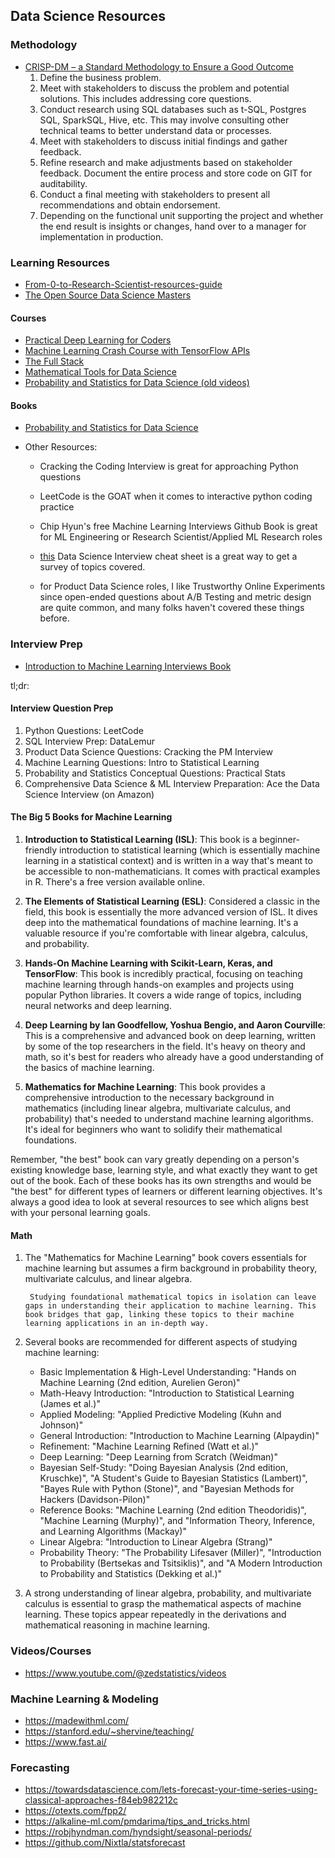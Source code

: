 ## Data Science Resources

### Methodology
- [CRISP-DM – a Standard Methodology to Ensure a Good Outcome](https://www.datascience-pm.com/crisp-dm-2/)
    1. Define the business problem.
    2. Meet with stakeholders to discuss the problem and potential solutions. This includes addressing core questions.
    3. Conduct research using SQL databases such as t-SQL, Postgres SQL, SparkSQL, Hive, etc. This may involve consulting other technical teams to better understand data or processes.
    4. Meet with stakeholders to discuss initial findings and gather feedback.
    5. Refine research and make adjustments based on stakeholder feedback.
    Document the entire process and store code on GIT for auditability.
    6. Conduct a final meeting with stakeholders to present all recommendations and obtain endorsement.
    7. Depending on the functional unit supporting the project and whether the end result is insights or changes, hand over to a manager for implementation in production.
### Learning Resources
- [From-0-to-Research-Scientist-resources-guide](https://github.com/ahmedbahaaeldin/From-0-to-Research-Scientist-resources-guide)
- [The Open Source Data Science Masters](http://datasciencemasters.org/)

#### Courses
- [Practical Deep Learning for Coders](https://course.fast.ai/)
- [Machine Learning Crash Course with TensorFlow APIs](https://developers.google.com/machine-learning/crash-course)
- [The Full Stack](https://fullstackdeeplearning.com/)
- [Mathematical Tools for Data Science](https://cds.nyu.edu/math-tools/)
- [Probability and Statistics for Data Science (old videos)](https://www.youtube.com/watch?v=N1y9CUvGDP0&list=PLBEf5mJtE6Ku-OGGL_Ns-4nAqh7GG5HrY)

#### Books
- [Probability and Statistics for Data Science](https://cims.nyu.edu/~cfgranda/pages/stuff/probability_stats_for_DS.pdf)


- Other Resources:

    - Cracking the Coding Interview is great for approaching Python questions

    - LeetCode is the GOAT when it comes to interactive python coding practice

    - Chip Hyun's free Machine Learning Interviews Github Book is great for ML Engineering or Research Scientist/Applied ML Research roles

    - [this](https://github.com/aaronwangy/Data-Science-Cheatsheet) Data Science Interview cheat sheet is a great way to get a survey of topics covered.

    - for Product Data Science roles, I like Trustworthy Online Experiments since open-ended questions about A/B Testing and metric design are quite common, and many folks haven't covered these things before.


### Interview Prep
- [Introduction to Machine Learning Interviews Book](https://huyenchip.com/ml-interviews-book/)

tl;dr:
#### Interview Question Prep
1. Python Questions: LeetCode
2. SQL Interview Prep: DataLemur
3. Product Data Science Questions: Cracking the PM Interview
4. Machine Learning Questions: Intro to Statistical Learning
5. Probability and Statistics Conceptual Questions: Practical Stats
6. Comprehensive Data Science & ML Interview Preparation: Ace the Data Science Interview (on Amazon)


#### The Big 5 Books for Machine Learning

1. **Introduction to Statistical Learning (ISL)**: This book is a beginner-friendly introduction to statistical learning (which is essentially machine learning in a statistical context) and is written in a way that's meant to be accessible to non-mathematicians. It comes with practical examples in R. There's a free version available online.

2. **The Elements of Statistical Learning (ESL)**: Considered a classic in the field, this book is essentially the more advanced version of ISL. It dives deep into the mathematical foundations of machine learning. It's a valuable resource if you're comfortable with linear algebra, calculus, and probability.

3. **Hands-On Machine Learning with Scikit-Learn, Keras, and TensorFlow**: This book is incredibly practical, focusing on teaching machine learning through hands-on examples and projects using popular Python libraries. It covers a wide range of topics, including neural networks and deep learning.

4. **Deep Learning by Ian Goodfellow, Yoshua Bengio, and Aaron Courville**: This is a comprehensive and advanced book on deep learning, written by some of the top researchers in the field. It's heavy on theory and math, so it's best for readers who already have a good understanding of the basics of machine learning.

5. **Mathematics for Machine Learning**: This book provides a comprehensive introduction to the necessary background in mathematics (including linear algebra, multivariate calculus, and probability) that's needed to understand machine learning algorithms. It's ideal for beginners who want to solidify their mathematical foundations.

Remember, "the best" book can vary greatly depending on a person's existing knowledge base, learning style, and what exactly they want to get out of the book. Each of these books has its own strengths and would be "the best" for different types of learners or different learning objectives. It's always a good idea to look at several resources to see which aligns best with your personal learning goals.

#### Math

1. The "Mathematics for Machine Learning" book covers essentials for machine learning but assumes a firm background in probability theory, multivariate calculus, and linear algebra. 
   
        Studying foundational mathematical topics in isolation can leave gaps in understanding their application to machine learning. This book bridges that gap, linking these topics to their machine learning applications in an in-depth way. 

2. Several books are recommended for different aspects of studying machine learning:

   - Basic Implementation & High-Level Understanding: "Hands on Machine Learning (2nd edition, Aurelien Geron)"
   - Math-Heavy Introduction: "Introduction to Statistical Learning (James et al.)"
   - Applied Modeling: "Applied Predictive Modeling (Kuhn and Johnson)"
   - General Introduction: "Introduction to Machine Learning (Alpaydin)"
   - Refinement: "Machine Learning Refined (Watt et al.)"
   - Deep Learning: "Deep Learning from Scratch (Weidman)"
   - Bayesian Self-Study: "Doing Bayesian Analysis (2nd edition, Kruschke)", "A Student's Guide to Bayesian Statistics (Lambert)", "Bayes Rule with Python (Stone)", and "Bayesian Methods for Hackers (Davidson-Pilon)"
   - Reference Books: "Machine Learning (2nd edition Theodoridis)", "Machine Learning (Murphy)", and "Information Theory, Inference, and Learning Algorithms (Mackay)"
   - Linear Algebra: "Introduction to Linear Algebra (Strang)"
   - Probability Theory: "The Probability Lifesaver (Miller)", "Introduction to Probability (Bertsekas and Tsitsiklis)", and "A Modern Introduction to Probability and Statistics (Dekking et al.)"

5. A strong understanding of linear algebra, probability, and multivariate calculus is essential to grasp the mathematical aspects of machine learning. These topics appear repeatedly in the derivations and mathematical reasoning in machine learning.

### Videos/Courses
- https://www.youtube.com/@zedstatistics/videos

### Machine Learning & Modeling
- https://madewithml.com/
- https://stanford.edu/~shervine/teaching/
- https://www.fast.ai/

### Forecasting
- https://towardsdatascience.com/lets-forecast-your-time-series-using-classical-approaches-f84eb982212c
- https://otexts.com/fpp2/
- https://alkaline-ml.com/pmdarima/tips_and_tricks.html
- https://robjhyndman.com/hyndsight/seasonal-periods/
- https://github.com/Nixtla/statsforecast
